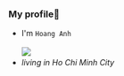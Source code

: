 ### My profile📒

- I'm `Hoang Anh`<br><br>
<img src="https://cdn.dribbble.com/users/1937292/screenshots/7568018/media/218acdf44d1cb8b08b6d3804e9fcc600.gif"><br>
- <i>living in Ho Chi Minh City<i/>

